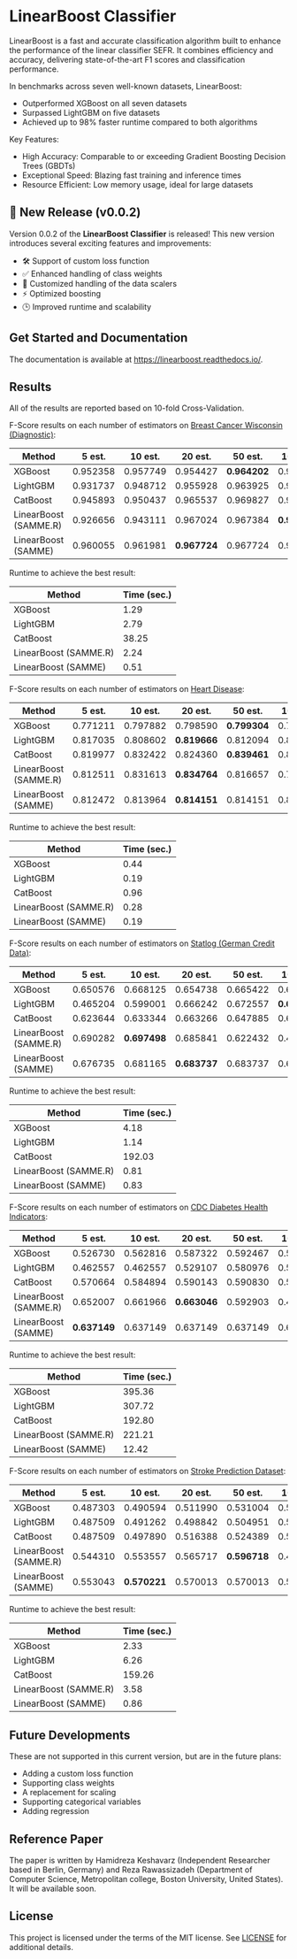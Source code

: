 
LinearBoost Classifier
=======================

LinearBoost is a fast and accurate classification algorithm built to enhance the performance of the linear classifier SEFR. It combines efficiency and accuracy, delivering state-of-the-art F1 scores and classification performance.

In benchmarks across seven well-known datasets, LinearBoost:

- Outperformed XGBoost on all seven datasets
- Surpassed LightGBM on five datasets
- Achieved up to 98% faster runtime compared to both algorithms

Key Features:

- High Accuracy: Comparable to or exceeding Gradient Boosting Decision Trees (GBDTs)
- Exceptional Speed: Blazing fast training and inference times
- Resource Efficient: Low memory usage, ideal for large datasets

## 🚀 New Release (v0.0.2) 


Version 0.0.2 of the **LinearBoost Classifier** is released! This new version introduces several exciting features and improvements:

- 🛠️ Support of custom loss function
- ✅ Enhanced handling of class weights
- 🎨 Customized handling of the data scalers
- ⚡ Optimized boosting
- 🕒 Improved runtime and scalability


Get Started and Documentation
-----------------------------

The documentation is available at https://linearboost.readthedocs.io/.

Results
-------

All of the results are reported based on 10-fold Cross-Validation.


F-Score results on each number of estimators on [Breast Cancer Wisconsin (Diagnostic)](https://archive.ics.uci.edu/dataset/17/breast+cancer+wisconsin+diagnostic):

| Method         |   5 est.   |  10 est.   |  20 est.   |  50 est.   | 100 est.   | 200 est.   | 500 est.   | 1000 est.  |
|----------------|------------|------------|------------|------------|------------|------------|------------|------------|
| XGBoost        | 0.952358   | 0.957749   | 0.954427   | **0.964202**   | 0.964008   | 0.964246   | 0.964246   | 0.964246   |
| LightGBM       | 0.931737   | 0.948712   | 0.955928   | 0.963925   | 0.959527   | 0.967475   | **0.971148**   | 0.971148   |
| CatBoost       | 0.945893   | 0.950437   | 0.965537   | 0.969827   | 0.965278   | 0.965639   | **0.971439**   | 0.969537   |
| LinearBoost (SAMME.R) | 0.926656   | 0.943111   | 0.967024   | 0.967384   | **0.974757**   | 0.962691   | 0.954958   | 0.937239   |
| LinearBoost (SAMME) | 0.960055   | 0.961981   | **0.967724**   | 0.967724   | 0.967724   | 0.967724   | 0.967724   | 0.967724   |

Runtime to achieve the best result:

| Method         | Time (sec.)|
|----------------|------------|
| XGBoost        | 1.29   |
| LightGBM       | 2.79   |
| CatBoost       | 38.25   |
| LinearBoost (SAMME.R) | 2.24   |
| LinearBoost (SAMME) | 0.51   |

F-Score results on each number of estimators on [Heart Disease](https://archive.ics.uci.edu/dataset/45/heart+disease):

| Method         |   5 est.   |  10 est.   |  20 est.   |  50 est.   | 100 est.   | 200 est.   | 500 est.   | 1000 est.  |
|----------------|------------|------------|------------|------------|------------|------------|------------|------------|
| XGBoost        | 0.771211   | 0.797882   | 0.798590   | **0.799304**   | 0.792604   | 0.792818   | 0.785654   | 0.785643   |
| LightGBM       | 0.817035   | 0.808602   | **0.819666**   | 0.812094   | 0.812254   | 0.805578   | 0.795899   | 0.785490   |
| CatBoost       | 0.819977   | 0.832422   | 0.824360   | **0.839461**   | 0.839286   | 0.813326   | 0.825896   | 0.829023   |
| LinearBoost (SAMME.R) | 0.812511   | 0.831613   | **0.834764**   | 0.816657   | 0.793616   | 0.730861   | 0.516908   | 0.365107   |
| LinearBoost (SAMME) | 0.812472   | 0.813964   | **0.814151**   | 0.814151   | 0.814151   | 0.814151   | 0.814151   | 0.814151   |


Runtime to achieve the best result:

| Method         | Time (sec.)|
|----------------|------------|
| XGBoost        | 0.44   |
| LightGBM       | 0.19   |
| CatBoost       | 0.96   |
| LinearBoost (SAMME.R) | 0.28   |
| LinearBoost (SAMME) | 0.19   |

F-Score results on each number of estimators on [Statlog (German Credit Data)](https://archive.ics.uci.edu/dataset/144/statlog+german+credit+data):

| Method         |   5 est.   |  10 est.   |  20 est.   |  50 est.   | 100 est.   | 200 est.   | 500 est.   | 1000 est.  |
|----------------|------------|------------|------------|------------|------------|------------|------------|------------|
| XGBoost      | 0.650576   | 0.668125   | 0.654738   | 0.665422   | 0.673953   | 0.675264   | **0.685577**   | 0.679165   |
| LightGBM      | 0.465204   | 0.599001   | 0.666242   | 0.672557   | **0.675394**   | 0.672356   | 0.652203   | 0.637698   |
| CatBoost      | 0.623644   | 0.633344   | 0.663266   | 0.647885   | 0.669377   | 0.660652   | 0.657485   | **0.671585**   |
| LinearBoost (SAMME.R)      | 0.690282   | **0.697498**   | 0.685841   | 0.622432   | 0.461522   | 0.411345   | 0.411345   | 0.411345   |
| LinearBoost (SAMME)      | 0.676735   | 0.681165   | **0.683737**   | 0.683737   | 0.683737   | 0.683737   | 0.683737   | 0.683737   |

Runtime to achieve the best result:

| Method         | Time (sec.)|
|----------------|------------|
| XGBoost        | 4.18   |
| LightGBM       | 1.14   |
| CatBoost       | 192.03   |
| LinearBoost (SAMME.R) | 0.81   |
| LinearBoost (SAMME) | 0.83   |

F-Score results on each number of estimators on [CDC Diabetes Health Indicators](https://archive.ics.uci.edu/dataset/891/cdc+diabetes+health+indicators):


| Method         |   5 est.   |  10 est.   |  20 est.   |  50 est.   | 100 est.   | 200 est.   | 500 est.   | 1000 est.  |
|----------------|------------|------------|------------|------------|------------|------------|------------|------------|
| XGBoost      | 0.526730   | 0.562816   | 0.587322   | 0.592467   | 0.593964   | 0.594074   | 0.598566   | **0.603016**   |
| LightGBM      | 0.462557   | 0.462557   | 0.529107   | 0.580976   | 0.588251   | 0.590069   | 0.591296   | **0.591785**   |
| CatBoost      | 0.570664   | 0.584894   | 0.590143   | 0.590830   | 0.592464   | **0.593707**   | 0.592682   | 0.592633   |
| LinearBoost (SAMME.R)      | 0.652007   | 0.661966   | **0.663046**   | 0.592903   | 0.469198   | 0.462557   | 0.462557   | 0.462557   |
| LinearBoost (SAMME)      | **0.637149**   | 0.637149   | 0.637149   | 0.637149   | 0.637149   | 0.637149   | 0.637149   | 0.637149   |

Runtime to achieve the best result:

| Method         | Time (sec.)|
|----------------|------------|
| XGBoost        | 395.36   |
| LightGBM       | 307.72   |
| CatBoost       | 192.80   |
| LinearBoost (SAMME.R) | 221.21   |
| LinearBoost (SAMME) | 12.42   |


F-Score results on each number of estimators on [Stroke Prediction Dataset](https://www.kaggle.com/datasets/fedesoriano/stroke-prediction-dataset?resource=download):


| Method         |   5 est.   |  10 est.   |  20 est.   |  50 est.   | 100 est.   | 200 est.   | 500 est.   | 1000 est.  |
|----------------|------------|------------|------------|------------|------------|------------|------------|------------|
| XGBoost      | 0.487303   | 0.490594   | 0.511990   | 0.531004   | 0.536601   | **0.538732**   | 0.535431   | 0.534107   |
| LightGBM      | 0.487509   | 0.491262   | 0.498842   | 0.504951   | 0.513150   | 0.517687   | **0.521545**   | 0.520001   |
| CatBoost      | 0.487509   | 0.497890   | 0.516388   | 0.524389   | 0.529016   | 0.519215   | 0.522405   | **0.531045**   |
| LinearBoost (SAMME.R)      | 0.544310   | 0.553557   | 0.565717   | **0.596718**   | 0.491107   | 0.487509   | 0.487509   | 0.487509   |
| LinearBoost (SAMME)      | 0.553043   | **0.570221**   | 0.570013   | 0.570013   | 0.570013   | 0.570013   | 0.570013   | 0.570013   |

Runtime to achieve the best result:

| Method         | Time (sec.)|
|----------------|------------|
| XGBoost        | 2.33   |
| LightGBM       | 6.26   |
| CatBoost       | 159.26   |
| LinearBoost (SAMME.R) | 3.58   |
| LinearBoost (SAMME) | 0.86   |

Future Developments
-----------------------------
These are not supported in this current version, but are in the future plans:
- Adding a custom loss function
- Supporting class weights
- A replacement for scaling
- Supporting categorical variables
- Adding regression

Reference Paper
-----------------------------
The paper is written by Hamidreza Keshavarz (Independent Researcher based in Berlin, Germany) and Reza Rawassizadeh (Department of Computer Science, Metropolitan college, Boston University, United States). It will be available soon.

License
-------

This project is licensed under the terms of the MIT license. See [LICENSE](https://github.com/LinearBoost/linearboost-classifier/blob/main/LICENSE) for additional details.
